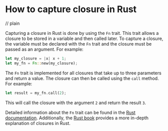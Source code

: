 # How to capture closure in Rust
// plain

Capturing a closure in Rust is done by using the `Fn` trait. This trait allows a closure to be stored in a variable and then called later. To capture a closure, the variable must be declared with the `Fn` trait and the closure must be passed as an argument. For example:
```rust
let my_closure = |x| x + 1;
let my_fn = Fn::new(my_closure);
```
The `Fn` trait is implemented for all closures that take up to three parameters and return a value. The closure can then be called using the `call` method. For example:
```rust
let result = my_fn.call(2);
```
This will call the closure with the argument `2` and return the result `3`.

Detailed information about the `Fn` trait can be found in the [Rust documentation](https://doc.rust-lang.org/std/ops/trait.Fn.html). Additionally, the [Rust book](https://doc.rust-lang.org/book/ch13-01-closures.html) provides a more in-depth explanation of closures in Rust.